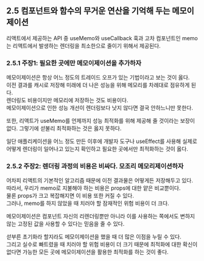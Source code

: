 ## 2.5 컴포넌트와 함수의 무거운 연산을 기억해 두는 메모이제이션

리액트에서 제공하는 API 중 useMemo와 useCallback 훅과 고차 컴포넌트인 memo는 리액트에서 발생하는 렌더링을 최소한으로 줄이기 위해서 제공된다.

### 2.5.1 주장1: 필요한 곳에만 메모이제이션을 추가하자

메모이제이션은 항상 어느 정도의 트레이드 오프가 있는 기법이라고 보는 것이 옳다.  
이전 결과를 캐시로 저장해 미래에 더 나은 성능을 위해 메모리를 차례대로 점유하게 된다.  
렌더링도 비용이지만 메모리에 저장하는 것도 비용이다.  
메모이제이션으로 인한 성능 개선이 렌더링보다 낫지 않다면 결국 안하느니만 못한다.

또한, 리액트가 useMemo를 언제까지 성능 최적화를 위해 제공해 줄 것이라는 보장이 없다. 그렇기에 섣불리 최적화하는 것은 옳지 못하다.

일단 애플리케이션을 어느 정도 만든 이후에 개발자 도구나 useEffect를 사용해 실제로 어떻게 렌더링이 일어나고 있는지 확인하고 필요한 곳에서만 최적화하는 것이 옳다.

### 2.5.2 주장2: 렌더링 과정의 비용은 비싸다. 모조리 메모리제이션하자

어차피 리액트의 기본적인 알고리즘 때문에 이전 결과물은 어떻게든 저장해두고 있다.  
따라서, 우리가 memo로 지불해야 하는 비용은 props에 대한 얕은 비교뿐이다.  
물론 props가 크고 복잡해지면 이 비용 또한 커질 수 있다.  
그러나, memo를 하지 않았을 때 치러야 할 잠재적인 위험 비용이 더 크다.

메모이제이션은 컴포넌트 자신의 리렌더링뿐만 아니라 이를 사용하는 쪽에서도 변하지 않는 고정된 값을 사용할 수 있다는 믿음을 줄 수 있다.

섣부른 초기화라 할지라도 메모이제이션을 했을 때 더 많은 이점을 누릴 수 있다.  
그리고 실수로 빠트렸을 때 치러야 할 위험 비용이 더 크기 때문에 최적화에 대한 확신이 없다면 가능한 모든 곳에 메모이제이션을 활용한 최적화를 하는 것이 좋다.
